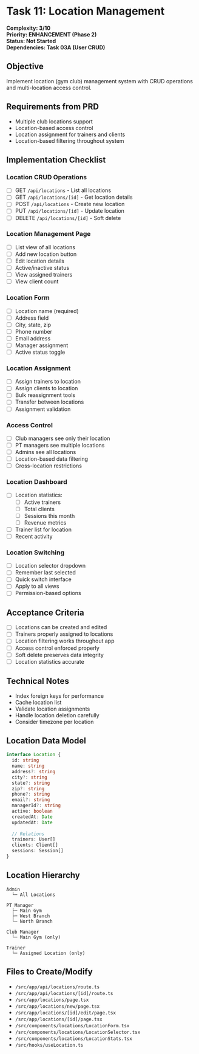 # Task 11: Location Management

**Complexity: 3/10**  
**Priority: ENHANCEMENT (Phase 2)**  
**Status: Not Started**  
**Dependencies: Task 03A (User CRUD)**

## Objective
Implement location (gym club) management system with CRUD operations and multi-location access control.

## Requirements from PRD
- Multiple club locations support
- Location-based access control
- Location assignment for trainers and clients
- Location-based filtering throughout system

## Implementation Checklist

### Location CRUD Operations
- [ ] GET `/api/locations` - List all locations
- [ ] GET `/api/locations/[id]` - Get location details
- [ ] POST `/api/locations` - Create new location
- [ ] PUT `/api/locations/[id]` - Update location
- [ ] DELETE `/api/locations/[id]` - Soft delete

### Location Management Page
- [ ] List view of all locations
- [ ] Add new location button
- [ ] Edit location details
- [ ] Active/inactive status
- [ ] View assigned trainers
- [ ] View client count

### Location Form
- [ ] Location name (required)
- [ ] Address field
- [ ] City, state, zip
- [ ] Phone number
- [ ] Email address
- [ ] Manager assignment
- [ ] Active status toggle

### Location Assignment
- [ ] Assign trainers to location
- [ ] Assign clients to location
- [ ] Bulk reassignment tools
- [ ] Transfer between locations
- [ ] Assignment validation

### Access Control
- [ ] Club managers see only their location
- [ ] PT managers see multiple locations
- [ ] Admins see all locations
- [ ] Location-based data filtering
- [ ] Cross-location restrictions

### Location Dashboard
- [ ] Location statistics:
  - [ ] Active trainers
  - [ ] Total clients
  - [ ] Sessions this month
  - [ ] Revenue metrics
- [ ] Trainer list for location
- [ ] Recent activity

### Location Switching
- [ ] Location selector dropdown
- [ ] Remember last selected
- [ ] Quick switch interface
- [ ] Apply to all views
- [ ] Permission-based options

## Acceptance Criteria
- [ ] Locations can be created and edited
- [ ] Trainers properly assigned to locations
- [ ] Location filtering works throughout app
- [ ] Access control enforced properly
- [ ] Soft delete preserves data integrity
- [ ] Location statistics accurate

## Technical Notes
- Index foreign keys for performance
- Cache location list
- Validate location assignments
- Handle location deletion carefully
- Consider timezone per location

## Location Data Model
```typescript
interface Location {
  id: string
  name: string
  address?: string
  city?: string
  state?: string
  zip?: string
  phone?: string
  email?: string
  managerId?: string
  active: boolean
  createdAt: Date
  updatedAt: Date
  
  // Relations
  trainers: User[]
  clients: Client[]
  sessions: Session[]
}
```

## Location Hierarchy
```
Admin
  └─ All Locations

PT Manager
  ├─ Main Gym
  ├─ West Branch
  └─ North Branch

Club Manager
  └─ Main Gym (only)

Trainer
  └─ Assigned Location (only)
```

## Files to Create/Modify
- `/src/app/api/locations/route.ts`
- `/src/app/api/locations/[id]/route.ts`
- `/src/app/locations/page.tsx`
- `/src/app/locations/new/page.tsx`
- `/src/app/locations/[id]/edit/page.tsx`
- `/src/app/locations/[id]/page.tsx`
- `/src/components/locations/LocationForm.tsx`
- `/src/components/locations/LocationSelector.tsx`
- `/src/components/locations/LocationStats.tsx`
- `/src/hooks/useLocation.ts`